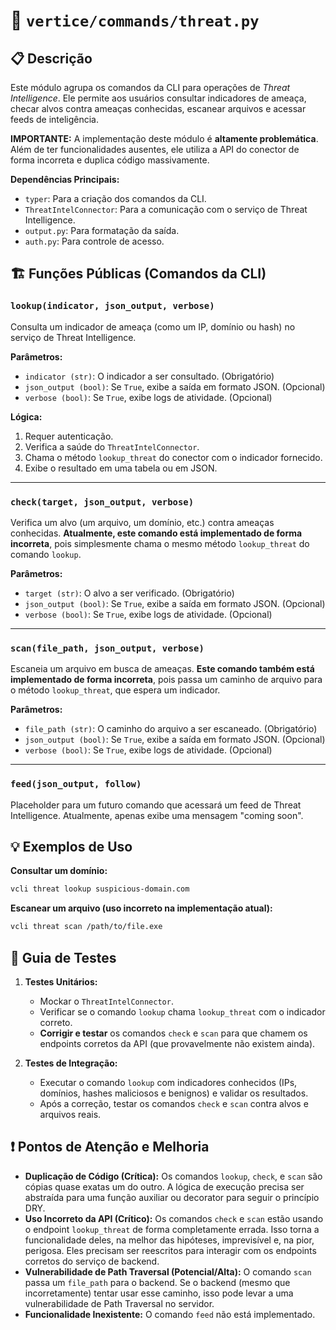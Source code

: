 
# 📄 `vertice/commands/threat.py`

## 📋 Descrição

Este módulo agrupa os comandos da CLI para operações de *Threat Intelligence*. Ele permite aos usuários consultar indicadores de ameaça, checar alvos contra ameaças conhecidas, escanear arquivos e acessar feeds de inteligência.

**IMPORTANTE:** A implementação deste módulo é **altamente problemática**. Além de ter funcionalidades ausentes, ele utiliza a API do conector de forma incorreta e duplica código massivamente.

**Dependências Principais:**
- `typer`: Para a criação dos comandos da CLI.
- `ThreatIntelConnector`: Para a comunicação com o serviço de Threat Intelligence.
- `output.py`: Para formatação da saída.
- `auth.py`: Para controle de acesso.

## 🏗️ Funções Públicas (Comandos da CLI)

### `lookup(indicator, json_output, verbose)`

Consulta um indicador de ameaça (como um IP, domínio ou hash) no serviço de Threat Intelligence.

**Parâmetros:**
- `indicator (str)`: O indicador a ser consultado. (Obrigatório)
- `json_output (bool)`: Se `True`, exibe a saída em formato JSON. (Opcional)
- `verbose (bool)`: Se `True`, exibe logs de atividade. (Opcional)

**Lógica:**
1.  Requer autenticação.
2.  Verifica a saúde do `ThreatIntelConnector`.
3.  Chama o método `lookup_threat` do conector com o indicador fornecido.
4.  Exibe o resultado em uma tabela ou em JSON.

---

### `check(target, json_output, verbose)`

Verifica um alvo (um arquivo, um domínio, etc.) contra ameaças conhecidas. **Atualmente, este comando está implementado de forma incorreta**, pois simplesmente chama o mesmo método `lookup_threat` do comando `lookup`.

**Parâmetros:**
- `target (str)`: O alvo a ser verificado. (Obrigatório)
- `json_output (bool)`: Se `True`, exibe a saída em formato JSON. (Opcional)
- `verbose (bool)`: Se `True`, exibe logs de atividade. (Opcional)

---

### `scan(file_path, json_output, verbose)`

Escaneia um arquivo em busca de ameaças. **Este comando também está implementado de forma incorreta**, pois passa um caminho de arquivo para o método `lookup_threat`, que espera um indicador.

**Parâmetros:**
- `file_path (str)`: O caminho do arquivo a ser escaneado. (Obrigatório)
- `json_output (bool)`: Se `True`, exibe a saída em formato JSON. (Opcional)
- `verbose (bool)`: Se `True`, exibe logs de atividade. (Opcional)

---

### `feed(json_output, follow)`

Placeholder para um futuro comando que acessará um feed de Threat Intelligence. Atualmente, apenas exibe uma mensagem "coming soon".

## 💡 Exemplos de Uso

**Consultar um domínio:**
```bash
vcli threat lookup suspicious-domain.com
```

**Escanear um arquivo (uso incorreto na implementação atual):**
```bash
vcli threat scan /path/to/file.exe
```

## 🧪 Guia de Testes

1.  **Testes Unitários:**
    - Mockar o `ThreatIntelConnector`.
    - Verificar se o comando `lookup` chama `lookup_threat` com o indicador correto.
    - **Corrigir e testar** os comandos `check` e `scan` para que chamem os endpoints corretos da API (que provavelmente não existem ainda).

2.  **Testes de Integração:**
    - Executar o comando `lookup` com indicadores conhecidos (IPs, domínios, hashes maliciosos e benignos) e validar os resultados.
    - Após a correção, testar os comandos `check` e `scan` contra alvos e arquivos reais.

## ❗ Pontos de Atenção e Melhoria

- **Duplicação de Código (Crítica):** Os comandos `lookup`, `check`, e `scan` são cópias quase exatas um do outro. A lógica de execução precisa ser abstraída para uma função auxiliar ou decorator para seguir o princípio DRY.
- **Uso Incorreto da API (Crítico):** Os comandos `check` e `scan` estão usando o endpoint `lookup_threat` de forma completamente errada. Isso torna a funcionalidade deles, na melhor das hipóteses, imprevisível e, na pior, perigosa. Eles precisam ser reescritos para interagir com os endpoints corretos do serviço de backend.
- **Vulnerabilidade de Path Traversal (Potencial/Alta):** O comando `scan` passa um `file_path` para o backend. Se o backend (mesmo que incorretamente) tentar usar esse caminho, isso pode levar a uma vulnerabilidade de Path Traversal no servidor.
- **Funcionalidade Inexistente:** O comando `feed` não está implementado.
